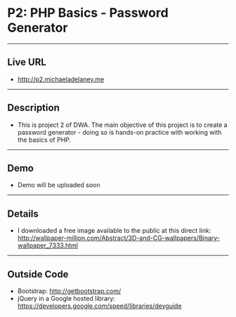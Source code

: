 # P2: PHP Basics - Password Generator

----
## Live URL
* http://p2.michaeladelaney.me

----
## Description
* This is project 2 of DWA. The main objective of this project is to create a password generator - doing so is hands-on practice with working with the basics of PHP.

----
## Demo
*  Demo will be uploaded soon

----
## Details
* I downloaded a free image available to the public at this direct link:
 http://wallpaper-million.com/Abstract/3D-and-CG-wallpapers/Binary-wallpaper_7333.html

----
## Outside Code
* Bootstrap: http://getbootstrap.com/ 
* jQuery in a Google hosted library: https://developers.google.com/speed/libraries/devguide